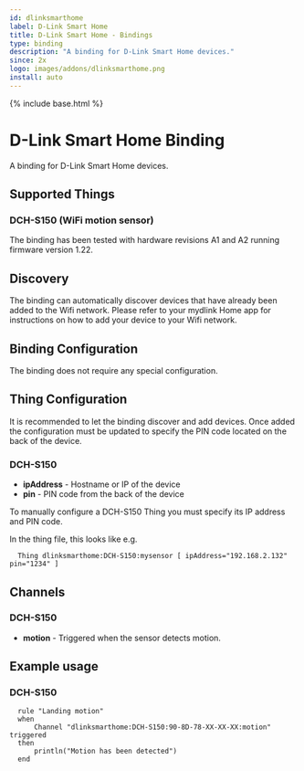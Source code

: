 ```yaml
---
id: dlinksmarthome
label: D-Link Smart Home
title: D-Link Smart Home - Bindings
type: binding
description: "A binding for D-Link Smart Home devices."
since: 2x
logo: images/addons/dlinksmarthome.png
install: auto
---
```


<!-- Attention authors: Do not edit directly. Please add your changes to the appropriate source repository -->

{% include base.html %}

# D-Link Smart Home Binding

A binding for D-Link Smart Home devices.

## Supported Things

### DCH-S150 (WiFi motion sensor)

The binding has been tested with hardware revisions A1 and A2 running firmware version 1.22.

## Discovery

The binding can automatically discover devices that have already been added to the Wifi network. Please refer to your mydlink Home app for instructions on how to add your device to your Wifi network.

## Binding Configuration

The binding does not require any special configuration.

## Thing Configuration

It is recommended to let the binding discover and add devices. Once added the configuration must be updated to specify the PIN code located on the back of the device.

### DCH-S150

* **ipAddress** - Hostname or IP of the device
* **pin** - PIN code from the back of the device
 
To manually configure a DCH-S150 Thing you must specify its IP address and PIN code. 
 
In the thing file, this looks like e.g.

```
  Thing dlinksmarthome:DCH-S150:mysensor [ ipAddress="192.168.2.132" pin="1234" ]
```

## Channels

### DCH-S150

* **motion** - Triggered when the sensor detects motion.

## Example usage

### DCH-S150

```
  rule "Landing motion"
  when
      Channel "dlinksmarthome:DCH-S150:90-8D-78-XX-XX-XX:motion" triggered
  then
      println("Motion has been detected")
  end
```
